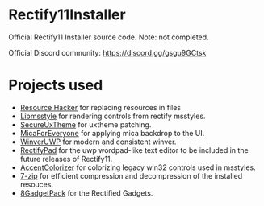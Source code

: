 # Rectify11Installer
Official Rectify11 Installer source code. Note: not completed. 

Official Discord community: https://discord.gg/gsgu9GCtsk

# Projects used
 - [Resource Hacker](http://www.angusj.com/resourcehacker/) for replacing resources in files
 - [Libmsstyle](https://github.com/nptr/msstyleEditor) for rendering controls from rectify msstyles.
 - [SecureUxTheme](https://github.com/namazso/SecureUxTheme) for uxtheme patching.
 - [MicaForEveryone](https://github.com/MicaForEveryone/MicaForEveryone) for applying mica backdrop to the UI.
 - [WinverUWP](https://github.com/dongle-the-gadget) for modern and consistent winver.
 - [RectifyPad](https://github.com/Lixkote/RectifyPad) for the uwp wordpad-like text editor to be included in the future releases of Rectify11.
 - [AccentColorizer](https://github.com/krlvm/AccentColorizer) for colorizing legacy win32 controls used in msstyles.
 - [7-zip](https://7-zip.org/) for efficient compression and decompression of the installed resouces.
 - [8GadgetPack](https://8gadgetpack.net/) for the Rectified Gadgets.

